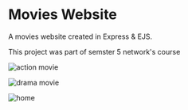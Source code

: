 # Movies Website

A movies website created in Express &amp; EJS.

This project was part of semster 5 network's course

![action movie](https://user-images.githubusercontent.com/47950134/165768048-14113b95-5816-43d1-a25b-482b67ba40b6.png)


![drama movie](https://user-images.githubusercontent.com/47950134/165766976-cb8fca31-3d77-4099-9feb-28a5d5134dae.png)


![home](https://user-images.githubusercontent.com/47950134/165766894-d3305555-5d5c-4fe2-b438-b79c70c96306.png)
